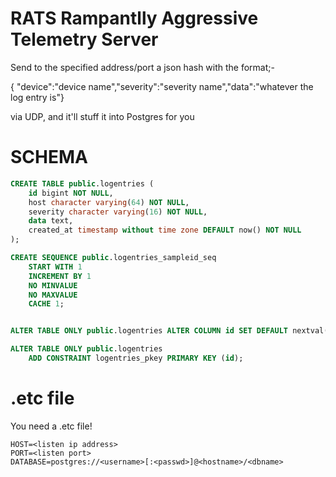 # RATS Rampantlly Aggressive Telemetry Server

Send to the specified  address/port a json hash with the format;-

{ "device":"device name","severity":"severity name","data":"whatever the log entry is"}

via UDP, and it'll stuff it into Postgres for you

# SCHEMA 

~~~SQL
CREATE TABLE public.logentries (
    id bigint NOT NULL,
    host character varying(64) NOT NULL,
    severity character varying(16) NOT NULL,
    data text,
    created_at timestamp without time zone DEFAULT now() NOT NULL
);

CREATE SEQUENCE public.logentries_sampleid_seq
    START WITH 1
    INCREMENT BY 1
    NO MINVALUE
    NO MAXVALUE
    CACHE 1;


ALTER TABLE ONLY public.logentries ALTER COLUMN id SET DEFAULT nextval('public.logentries_sampleid_seq'::regclass);

ALTER TABLE ONLY public.logentries
    ADD CONSTRAINT logentries_pkey PRIMARY KEY (id);

~~~

# .etc file

You need a .etc file!

~~~~
HOST=<listen ip address>
PORT=<listen port>
DATABASE=postgres://<username>[:<passwd>]@<hostname>/<dbname>
~~~~
